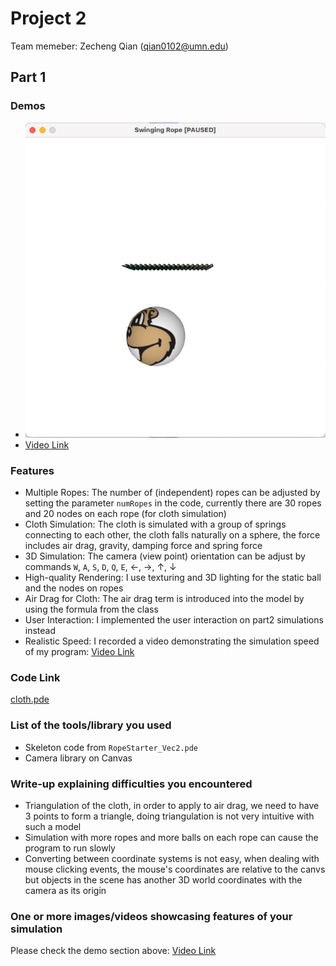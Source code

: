 # Project 2
Team memeber:
Zecheng Qian (qian0102@umn.edu)

## Part 1

### Demos

+ ![demo_img](demo/demo_img.png)
+ [Video Link](demo/demo_video.mov)

### Features
+ Multiple Ropes: The number of (independent) ropes can be adjusted by setting the parameter `numRopes` in the code, currently there are 30 ropes and 20 nodes on each rope (for cloth simulation)
+ Cloth Simulation: The cloth is simulated with a group of springs connecting to each other, the cloth falls naturally on a sphere, the force includes air drag, gravity, damping force and spring force
+ 3D Simulation: The camera (view point) orientation can be adjust by commands `W`, `A`, `S`, `D`, `Q`, `E`, $\leftarrow$, $\rightarrow$, $\uparrow$, $\downarrow$
+ High-quality Rendering: I use texturing and 3D lighting for the static ball and the nodes on ropes
+ Air Drag for Cloth: The air drag term is introduced into the model by using the formula from the class
+ User Interaction: I implemented the user interaction on part2 simulations instead
+ Realistic Speed: I recorded a video demonstrating the simulation speed of my program: [Video Link](demo/demo_video.mov)

### Code Link
[cloth.pde](cloth.pde)

### List of the tools/library you used
+ Skeleton code from `RopeStarter_Vec2.pde`
+ Camera library on Canvas
### Write-up explaining difficulties you encountered 
+ Triangulation of the cloth, in order to apply to air drag, we need to have 3 points to form a triangle, doing triangulation is not very intuitive with such a model
+ Simulation with more ropes and more balls on each rope can cause the program to run slowly
+ Converting between coordinate systems is not easy, when dealing with mouse clicking events, the mouse's coordinates are relative to the canvs but objects in the scene has another 3D world coordinates with the camera as its origin

### One or more images/videos showcasing features of your simulation
Please check the demo section above: [Video Link](demo/demo_video.mov)

